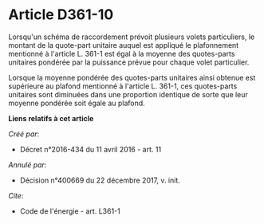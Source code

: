 # Article D361-10

Lorsqu'un schéma de raccordement prévoit plusieurs volets particuliers, le montant de la quote-part unitaire auquel est
appliqué le plafonnement mentionné à l'article L. 361-1 est égal à la moyenne des quotes-parts unitaires pondérée par la
puissance prévue pour chaque volet particulier. 

Lorsque la moyenne pondérée des quotes-parts unitaires ainsi obtenue est supérieure au plafond mentionné à l'article L.
361-1, ces quotes-parts unitaires sont diminuées dans une proportion identique de sorte que leur moyenne pondérée soit égale
au plafond.

**Liens relatifs à cet article**

_Créé par_:

  - Décret n°2016-434 du 11 avril 2016 - art. 11

_Annulé par_:

  - Décision n°400669 du 22 décembre 2017, v. init.

_Cite_:

  - Code de l'énergie - art. L361-1
